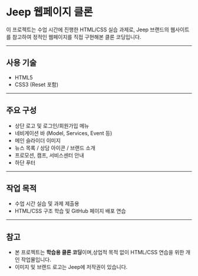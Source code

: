 # Jeep 웹페이지 클론

이 프로젝트는 수업 시간에 진행한 HTML/CSS 실습 과제로,
Jeep 브랜드의 웹사이트를 참고하여 정적인 웹페이지를 직접 구현해본 클론 코딩입니다.

---

## 사용 기술

- HTML5
- CSS3 (Reset 포함)

---

## 주요 구성

- 상단 로고 및 로그인/회원가입 메뉴
- 네비게이션 바 (Model, Services, Event 등)
- 메인 슬라이더 이미지
- 뉴스 목록 / 상담 아이콘 / 브랜드 소개
- 프로모션, 캠프, 서비스센터 안내
- 하단 푸터

---

## 작업 목적

- 수업 시간 실습 및 과제 제출용
- HTML/CSS 구조 학습 및 GitHub 페이지 배포 연습

---

## 참고

- 본 프로젝트는 **학습용 클론 코딩**이며,상업적 목적 없이 HTML/CSS 연습을 위한 개인 작업물입니다.
- 이미지 및 브랜드 로고는 Jeep에 저작권이 있습니다.
